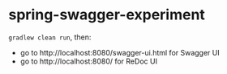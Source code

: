 spring-swagger-experiment
=========================

`gradlew clean run`, then:
* go to http://localhost:8080/swagger-ui.html for Swagger UI
* go to http://localhost:8080/ for ReDoc UI


